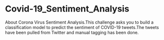 # Covid-19_Sentiment_Analysis
About Corona Virus Sentiment Analysis.This challenge asks you to build a classification model to predict the sentiment of COVID-19 tweets.The tweets have been pulled from Twitter and manual tagging has been done.
